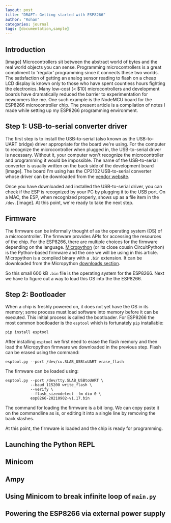 ```yaml
---
layout: post
title: "DRAFT: Getting started with ESP8266"
author: "Rohan"
categories: journal
tags: [documentation,sample]
---
```


<style>
.boxed { border: 2px solid green;}
</style>

## Introduction
[image]
Microcontrollers sit between the abstract world of bytes and the real world objects you can sense. Programming
microcontrollers is a great compliment to 'regular' programming since it connects these two worlds. The satisfaction of
getting an analog sensor reading to flash on a cheap LCD display is known only to those who have spent countless hours
fighting the electronics. Many low-cost (< $10) microcontrollers and development boards have dramatically reduced the
barrier to experimentation for newcomers like me. One such example is the NodeMCU board for the ESP8266 microcontroller
chip. The present article is a compilation of notes I made while setting up my ESP8266 programming environment.

## Step 1: USB-to-serial converter driver
The first step is to install the USB-to-serial (also known as the USB-to-UART bridge) driver appropriate for the board
we're using. For the computer to recognize the microcontroller when plugged in, the USB-to-serial driver is necessary.
Without it, your computer won't recognize the microcontroller and programming it would be impossible. The name of the
USB-to-serial converter is usually written on the back side of the development board [image]. The board I'm using has
the CP2102 USB-to-serial converter whose driver can be downloaded from the 
[vendor website](https://www.silabs.com/developers/usb-to-uart-bridge-vcp-drivers).

Once you have downloaded and installed the USB-to-serial driver, you can check if the ESP is recognized by your PC 
by plugging it to the USB port. On a MAC, the ESP, when recognized properly, shows up as a file item in the `/dev`.
[image]. At this point, we're ready to take the next step.

## Firmware
The firmware can be informally thought of as the operating system (OS) of a microcontroller. The firmware provides 
APIs for accessing the resources of the chip. For the ESP8266, there are multiple choices for the firmware depending 
on the language. 
[Micropython](https://docs.micropython.org/en/latest/esp8266/tutorial/intro.html) 
(or its close cousin CircuitPython) is the Python-based firmware and the one we will be using in this article. 
Micropython is a compiled binary with a `.bin` extension. It can be downloaded from the Micropython 
[downloads section](https://micropython.org/download/#esp8266). 

So this small 600 kB `.bin` file is the operating system for the ESP8266. Next we have to figure out a way to load 
this OS into the the ESP8266.  

## Step 2: Bootloader
When a chip is freshly powered on, it does not yet have the OS in its memory; some process must load software 
into memory before it can be executed. This initial process is called the bootloader. For ESP8266 the most common 
bootloader is the `esptool` which is fortunately `pip` installable:

```shell
pip install esptool
```

After installing `esptool` we first need to erase the flash memory and then load the Micropython firmware we downloaded
in the previous step. Flash can be erased using the command:

```shell
esptool.py --port /dev/cu.SLAB_USBtoUART erase_flash
```

The firmware can be loaded using:

```shell
esptool.py --port /dev/tty.SLAB_USBtoUART \
           --baud 115200 write_flash \ 
           --verify \
           --flash_size=detect -fm dio 0 \ 
           esp8266-20210902-v1.17.bin
```

The command for loading the firmware is a bit long. We can copy paste it on the commandline as is, or editing it 
into a single line by removing the back slashes.

At this point, the firmware is loaded and the chip is ready for programming.

## Launching the Python REPL

## Minicom

## Ampy

## Using Minicom to break infinite loop of `main.py`

## Powering the ESP8266 via external power supply


